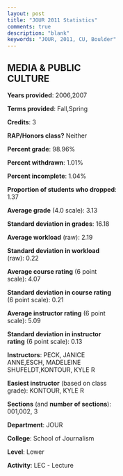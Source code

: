 ```yaml
---
layout: post
title: "JOUR 2011 Statistics"
comments: true
description: "blank"
keywords: "JOUR, 2011, CU, Boulder"
--- 
```

<head>
<script src="https://ajax.googleapis.com/ajax/libs/jquery/2.1.3/jquery.min.js"></script>
<script src="https://dl.dropboxusercontent.com/s/pc42nxpaw1ea4o9/highcharts.js?dl=0"></script>
<!-- <script src="../assets/js/highcharts.js"></script> -->
<style type="text/css">@font-face {
	font-family: "Bebas Neue";
	src: url(https://www.filehosting.org/file/details/544349/BebasNeue%20Regular.otf) format("opentype");
	}
	h1.Bebas { 
		font-family: "Bebas Neue", Verdana, Tahoma;
	}
</style>
</head>
<body>
	<div id="container" style="float: right; width: 45%; height: 88%; margin-left: 2.5%; margin-right: 2.5%;"></div>
	<script language="JavaScript">
		$(document).ready(function() {
		var chart = {type: 'column'};
		var title = {text: 'Grade Distribution'};
		var xAxis = {categories: ['A','B','C','D','F'],crosshair: true};
		var yAxis = {min: 0,title: {text: 'Percentage'}};
		var tooltip = {headerFormat: '<center><b><span style="font-size:20px">{point.key}</span></b></center>',
		               pointFormat: '<td style="padding:0"><b>{point.y:.1f}%</b></td>',
		               footerFormat: '</table>',shared: true,useHTML: true};
		var plotOptions = {column: {pointPadding: 0.0,borderWidth: 0}};  
		var credits = {enabled: false};var series= [{name: 'Percent',data: [36.62,47.89,14.08,0.0,1.41,]}];
		var json = {};
		json.chart = chart;
		json.title = title;
		json.tooltip = tooltip;
		json.xAxis = xAxis;
		json.yAxis = yAxis;  
		json.series = series;
		json.plotOptions = plotOptions;  
		json.credits = credits;
		$('#container').highcharts(json);
	});
	</script>
</body>
			   
## MEDIA & PUBLIC CULTURE

**Years provided**: 2006,2007

**Terms provided**: Fall,Spring

**Credits**: 3

**RAP/Honors class?** Neither

**Percent grade**: 98.96%

**Percent withdrawn**: 1.01%

**Percent incomplete**: 1.04%

**Proportion of students who dropped**: 1.37

**Average grade** (4.0 scale): 3.13

**Standard deviation in grades**: 16.18

**Average workload** (raw): 2.19

**Standard deviation in workload** (raw): 0.22

**Average course rating** (6 point scale): 4.07

**Standard deviation in course rating** (6 point scale): 0.21

**Average instructor rating** (6 point scale): 5.09

**Standard deviation in instructor rating** (6 point scale): 0.13

**Instructors**: PECK, JANICE ANNE,ESCH, MADELEINE SHUFELDT,KONTOUR, KYLE R

**Easiest instructor** (based on class grade): KONTOUR, KYLE R

**Sections** (and **number of sections**): 001,002, 3

**Department**: JOUR

**College**: School of Journalism

**Level**: Lower

**Activity**: LEC - Lecture